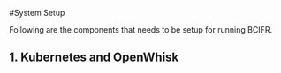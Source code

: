 #System Setup

Following are the components that needs to be setup for running BCIFR. 

## 1. Kubernetes and OpenWhisk


